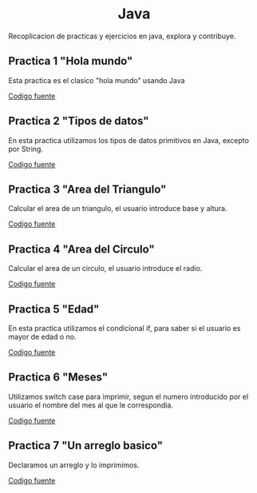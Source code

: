 <h1 align="center">
  Java
</h1>
Recoplicacion de practicas y ejercicios en java, explora y contribuye. 

Practica 1 "Hola mundo"
-

Esta practica es el clasico "hola mundo" usando Java

[Codigo fuente](https://github.com/UrielMendozaG/Java/blob/estable/Practica1Algoritmos/src/com/practica1algoritmos/app/Holamundo.java)

Practica 2 "Tipos de datos"
-
En esta practica utilizamos los tipos de datos primitivos en Java, excepto por String.

[Codigo fuente](https://github.com/UrielMendozaG/Java/blob/estable/Practica2Algoritmos/src/com/practica2algoritmos/app/Practica2Algoritmos.java)

Practica 3 "Area del Triangulo"
-
Calcular el area de un triangulo, el usuario introduce base y altura.

[Codigo fuente](https://github.com/UrielMendozaG/Java/blob/estable/Practica3Algoritmos/src/com/practica3algoritmos/app/TriangleArea.java)

Practica 4 "Area del Circulo"
-
Calcular el area de un circulo, el usuario introduce el radio.

[Codigo fuente](https://github.com/UrielMendozaG/Java/blob/estable/Practica4Algoritmos/src/com/practica4algoritmos/app/areaCircle.java)

Practica 5 "Edad"
-
En esta practica utilizamos el condicional if, para saber si el usuario es mayor de edad o no.

[Codigo fuente](https://github.com/UrielMendozaG/Java/blob/estable/Practica5Algoritmos/src/com/practica5algoritmos/app/Age.java)

Practica 6 "Meses"
-
Utilizamos switch case para imprimir, segun el numero introducido por el usuario el nombre del mes al que le correspondia.

[Codigo fuente](https://github.com/UrielMendozaG/Java/blob/estable/Practica6SwitchCase/src/com/Practica6Switchcase/app/SwichStatement.java)

Practica 7 "Un arreglo basico"
-
Declaramos un arreglo y lo imprimimos.

[Codigo fuente](https://github.com/UrielMendozaG/Java/blob/estable/Practica7Array1D/src/com/Practica7Array1D/app/Array1D.java)




